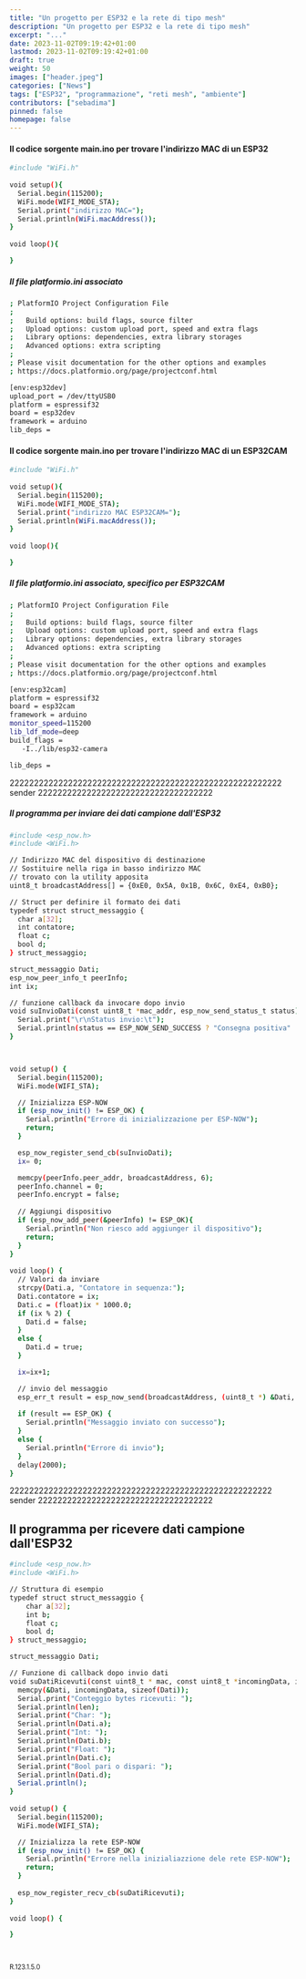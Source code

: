```yaml
---
title: "Un progetto per ESP32 e la rete di tipo mesh"
description: "Un progetto per ESP32 e la rete di tipo mesh"
excerpt: "..."
date: 2023-11-02T09:19:42+01:00
lastmod: 2023-11-02T09:19:42+01:00
draft: true
weight: 50
images: ["header.jpeg"]
categories: ["News"]
tags: ["ESP32", "programmazione", "reti mesh", "ambiente"]
contributors: ["sebadima"]
pinned: false
homepage: false
---
```



#### Il codice sorgente main.ino per trovare l'indirizzo MAC di un ESP32

```bash
#include "WiFi.h"
 
void setup(){
  Serial.begin(115200);
  WiFi.mode(WIFI_MODE_STA);
  Serial.print("indirizzo MAC="); 
  Serial.println(WiFi.macAddress());
}
 
void loop(){ 

}
```


##### Il file platformio.ini associato

```bash
; PlatformIO Project Configuration File
;
;   Build options: build flags, source filter
;   Upload options: custom upload port, speed and extra flags
;   Library options: dependencies, extra library storages
;   Advanced options: extra scripting
;
; Please visit documentation for the other options and examples
; https://docs.platformio.org/page/projectconf.html

[env:esp32dev]
upload_port = /dev/ttyUSB0
platform = espressif32
board = esp32dev
framework = arduino
lib_deps = 
```







#### Il codice sorgente main.ino per trovare l'indirizzo MAC di un ESP32CAM

```bash
#include "WiFi.h"
 
void setup(){
  Serial.begin(115200);
  WiFi.mode(WIFI_MODE_STA);
  Serial.print("indirizzo MAC ESP32CAM="); 
  Serial.println(WiFi.macAddress());
}
 
void loop(){ 

}
```     

##### Il file platformio.ini associato, specifico per ESP32CAM

```bash
; PlatformIO Project Configuration File
;
;   Build options: build flags, source filter
;   Upload options: custom upload port, speed and extra flags
;   Library options: dependencies, extra library storages
;   Advanced options: extra scripting
;
; Please visit documentation for the other options and examples
; https://docs.platformio.org/page/projectconf.html

[env:esp32cam]
platform = espressif32
board = esp32cam
framework = arduino
monitor_speed=115200
lib_ldf_mode=deep
build_flags =
   -I../lib/esp32-camera

lib_deps =
```









22222222222222222222222222222222222222222222222222222222 sender 222222222222222222222222222222222222

##### Il programma per inviare dei dati campione dall'ESP32

```bash
#include <esp_now.h>
#include <WiFi.h>

// Indirizzo MAC del dispositivo di destinazione
// Sostituire nella riga in basso indirizzo MAC
// trovato con la utility apposita
uint8_t broadcastAddress[] = {0xE0, 0x5A, 0x1B, 0x6C, 0xE4, 0xB0};

// Struct per definire il formato dei dati
typedef struct struct_messaggio {
  char a[32];
  int contatore;
  float c;
  bool d;
} struct_messaggio;

struct_messaggio Dati;
esp_now_peer_info_t peerInfo;
int ix; 

// funzione callback da invocare dopo invio
void suInvioDati(const uint8_t *mac_addr, esp_now_send_status_t status) {
  Serial.print("\r\nStatus invio:\t");
  Serial.println(status == ESP_NOW_SEND_SUCCESS ? "Consegna positiva" : "Errore di consegna");
}



void setup() {
  Serial.begin(115200);
  WiFi.mode(WIFI_STA);

  // Inizializza ESP-NOW
  if (esp_now_init() != ESP_OK) {
    Serial.println("Errore di inizializzazione per ESP-NOW");
    return;
  }

  esp_now_register_send_cb(suInvioDati);
  ix= 0;

  memcpy(peerInfo.peer_addr, broadcastAddress, 6);
  peerInfo.channel = 0;  
  peerInfo.encrypt = false;
  
  // Aggiungi dispositivo
  if (esp_now_add_peer(&peerInfo) != ESP_OK){
    Serial.println("Non riesco add aggiunger il dispositivo");
    return;
  }
}
 
void loop() {
  // Valori da inviare
  strcpy(Dati.a, "Contatore in sequenza:");
  Dati.contatore = ix;
  Dati.c = (float)ix * 1000.0;
  if (ix % 2) {
    Dati.d = false;
  }
  else {
    Dati.d = true;
  }

  ix=ix+1;

  // invio del messaggio
  esp_err_t result = esp_now_send(broadcastAddress, (uint8_t *) &Dati, sizeof(Dati));
   
  if (result == ESP_OK) {
    Serial.println("Messaggio inviato con successo");
  }
  else {
    Serial.println("Errore di invio");
  }
  delay(2000);
}

```

222222222222222222222222222222222222222222222222222222 sender 222222222222222222222222222222222222

























## Il programma per ricevere dati campione dall'ESP32
```bash
#include <esp_now.h>
#include <WiFi.h>

// Struttura di esempio
typedef struct struct_messaggio {
    char a[32];
    int b;
    float c;
    bool d;
} struct_messaggio;

struct_messaggio Dati;

// Funzione di callback dopo invio dati
void suDatiRicevuti(const uint8_t * mac, const uint8_t *incomingData, int len) {
  memcpy(&Dati, incomingData, sizeof(Dati));
  Serial.print("Conteggio bytes ricevuti: ");
  Serial.println(len);
  Serial.print("Char: ");
  Serial.println(Dati.a);
  Serial.print("Int: ");
  Serial.println(Dati.b);
  Serial.print("Float: ");
  Serial.println(Dati.c);
  Serial.print("Bool pari o dispari: ");
  Serial.println(Dati.d);
  Serial.println();
}
 
void setup() {
  Serial.begin(115200);
  WiFi.mode(WIFI_STA);

  // Inizializza la rete ESP-NOW
  if (esp_now_init() != ESP_OK) {
    Serial.println("Errore nella inizialiazzione dele rete ESP-NOW");
    return;
  }
  
  esp_now_register_recv_cb(suDatiRicevuti);
}
 
void loop() {

}
```










<br>
<p style="font-size: 0.8em;">R.123.1.5.0</p>